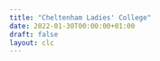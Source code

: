 ```yaml
---
title: "Cheltenham Ladies' College"
date: 2022-01-30T00:00:00+01:00
draft: false
layout: clc
---
```

